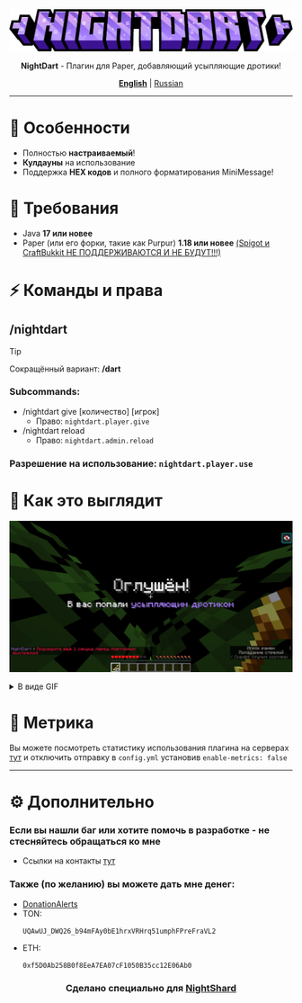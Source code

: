 <center>
<img src="docs/NightDart-title.png">
<p><b>NightDart</b> - Плагин для Paper, добавляющий усыпляющие дротики!</p>

<b><a href="README.md">English</a></b> | <u>Russian</u>
</center>

***

# 🚀 Особенности

- Полностью **настраиваемый**!
- **Кулдауны** на использование
- Поддержка **HEX кодов** и полного форматирования MiniMessage!

# 💾 Требования

- Java **17 или новее**
- Paper (или его форки, такие как Purpur) **1.18 или новее** <u>(Spigot и CraftBukkit НЕ ПОДДЕРЖИВАЮТСЯ И НЕ БУДУТ!!!)</u>

# ⚡ Команды и права

## /nightdart

> [!TIP]
> Сокращённый вариант: **/dart**

### Subcommands:
- /nightdart give [количество] [игрок]
  - Право: `nightdart.player.give`
- /nightdart reload
  - Право: `nightdart.admin.reload`

### Разрешение на использование: `nightdart.player.use`

# 📸 Как это выглядит
![Screenshot](docs/Screenshot.png)

<details><summary>В виде GIF</summary>

![GIF with showcase](docs/HowItWork.gif)

</details>

# 📜 Метрика

Вы можете посмотреть статистику использования плагина на серверах [тут](https://bstats.org/plugin/bukkit/NightDart/23806) и отключить отправку в `config.yml` установив `enable-metrics: false`



***



# ⚙ Дополнительно

### Если вы нашли баг или хотите помочь в разработке - не стесняйтесь обращаться ко мне
- Ссылки на контакты [тут](https://drakoshaslv.ru/)

### Также (по желанию) вы можете дать мне денег:
- [DonationAlerts](https://www.donationalerts.com/r/mrdrag0nxyt)
- TON:
  ```
  UQAwUJ_DWQ26_b94mFAy0bE1hrxVRHrq51umphFPreFraVL2
  ```
- ETH:
  ```
  0xf5D0Ab258B0f8EeA7EA07cF1050B35cc12E06Ab0
  ```



<center><h3>Сделано специально для <a href="https://nshard.ru">NightShard</a></h3></center>

